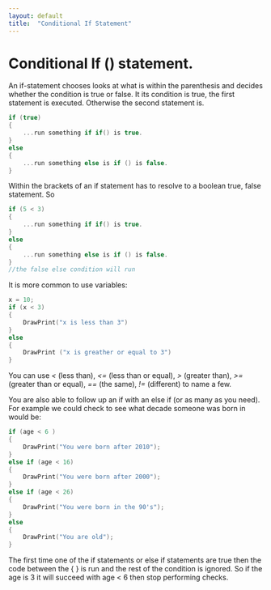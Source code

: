 ```yaml
---
layout: default
title:  "Conditional If Statement"
---
```


# Conditional If () statement.
An if-statement chooses looks at what is within the parenthesis and decides whether the condition is true or false.  It its condition is true, the first statement is executed.  Otherwise the second statement is.  

```c
if (true)
{
	...run something if if() is true.
}
else
{
	...run something else is if () is false.
}
```  

Within the brackets of an if statement has to resolve to a boolean true, false statement.  So  

```c
if (5 < 3)
{
	...run something if if() is true.
}
else
{
	...run something else is if () is false.
}
//the false else condition will run
``` 

It is more common to use variables:
```c
x = 10;
if (x < 3)
{
	DrawPrint("x is less than 3")
}
else
{
	DrawPrint ("x is greather or equal to 3")
}
``` 

You can use _<_ (less than), _<=_ (less than or equal), _>_ (greater than), _>=_ (greater than or equal), _==_ (the same), _!=_ (different) to name a few.

You are also able to follow up an if with an else if (or as many as you need). For example we could check to see what decade someone was born in would be:

```c
if (age < 6 )
{
	DrawPrint("You were born after 2010");
}
else if (age < 16)
{
	DrawPrint("You were born after 2000");
}
else if (age < 26)
{
	DrawPrint("You were born in the 90's");
}
else
{
	DrawPrint("You are old");
}
```

The first time one of the if statements or else if statements are true then the code between the { } is run and the rest of the condition is ignored.  So if the age is 3 it will succeed with age < 6 then stop performing checks. 


<br />  
<br />  
<br />  
<br />  